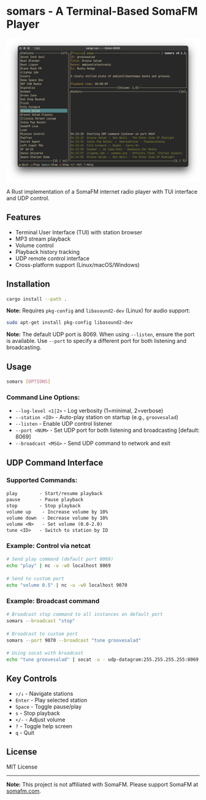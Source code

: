# somars - A Terminal-Based SomaFM Player

![somars screenshot](screenshot.png)

A Rust implementation of a SomaFM internet radio player with TUI interface and UDP control.

## Features
- Terminal User Interface (TUI) with station browser
- MP3 stream playback
- Volume control
- Playback history tracking
- UDP remote control interface
- Cross-platform support (Linux/macOS/Windows)

## Installation

```bash
cargo install --path .
```

**Note:** Requires `pkg-config` and `libasound2-dev` (Linux) for audio support:
```bash
sudo apt-get install pkg-config libasound2-dev
```

**Note:** The default UDP port is 8069. When using `--listen`, ensure the port is available. 
Use `--port` to specify a different port for both listening and broadcasting.

## Usage

```bash
somars [OPTIONS]
```

### Command Line Options:
- `--log-level <1|2>` - Log verbosity (1=minimal, 2=verbose)
- `--station <ID>` - Auto-play station on startup (e.g., `groovesalad`)
- `--listen` - Enable UDP control listener
- `--port <NUM>` - Set UDP port for both listening and broadcasting [default: 8069]
- `--broadcast <MSG>` - Send UDP command to network and exit

## UDP Command Interface

### Supported Commands:
```
play        - Start/resume playback
pause       - Pause playback
stop        - Stop playback
volume up    - Increase volume by 10%
volume down  - Decrease volume by 10%
volume <N>   - Set volume (0.0-2.0)
tune <ID>   - Switch to station by ID
```

### Example: Control via netcat
```bash
# Send play command (default port 8069)
echo "play" | nc -u -w0 localhost 8069

# Send to custom port
echo "volume 0.5" | nc -u -w0 localhost 9070
```

### Example: Broadcast command
```bash
# Broadcast stop command to all instances on default port
somars --broadcast "stop"

# Broadcast to custom port
somars --port 9070 --broadcast "tune groovesalad"

# Using socat with broadcast
echo "tune groovesalad" | socat -u - udp-datagram:255.255.255.255:8069,reuseport,broadcast
```

## Key Controls
- `↑/↓` - Navigate stations
- `Enter` - Play selected station
- `Space` - Toggle pause/play
- `s` - Stop playback
- `+/-` - Adjust volume
- `?` - Toggle help screen
- `q` - Quit

## License
MIT License

---

**Note:** This project is not affiliated with SomaFM. Please support SomaFM at [somafm.com](https://somafm.com).
